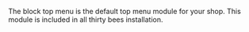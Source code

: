 The block top menu is the default top menu module for your shop. This module is included in all thirty bees installation.
